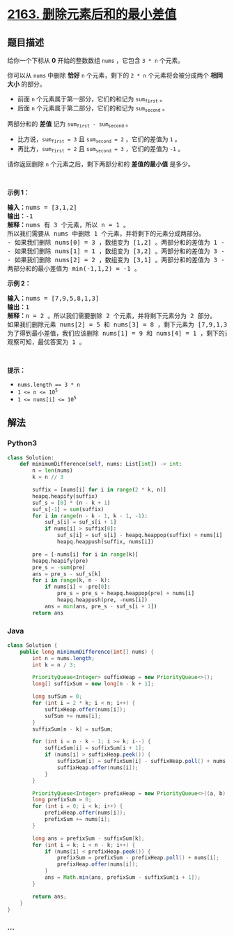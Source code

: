 # [2163. 删除元素后和的最小差值](https://leetcode-cn.com/problems/minimum-difference-in-sums-after-removal-of-elements)

## 题目描述

<!-- 这里写题目描述 -->

<p>给你一个下标从 <strong>0</strong>&nbsp;开始的整数数组&nbsp;<code>nums</code>&nbsp;，它包含&nbsp;<code>3 * n</code>&nbsp;个元素。</p>

<p>你可以从 <code>nums</code>&nbsp;中删除 <strong>恰好</strong>&nbsp;<code>n</code>&nbsp;个元素，剩下的 <code>2 * n</code>&nbsp;个元素将会被分成两个 <strong>相同大小</strong>&nbsp;的部分。</p>

<ul>
	<li>前面&nbsp;<code>n</code>&nbsp;个元素属于第一部分，它们的和记为&nbsp;<code>sum<sub>first</sub></code>&nbsp;。</li>
	<li>后面&nbsp;<code>n</code>&nbsp;个元素属于第二部分，它们的和记为&nbsp;<code>sum<sub>second</sub></code>&nbsp;。</li>
</ul>

<p>两部分和的 <strong>差值</strong>&nbsp;记为&nbsp;<code>sum<sub>first</sub> - sum<sub>second</sub></code>&nbsp;。</p>

<ul>
	<li>比方说，<code>sum<sub>first</sub> = 3</code> 且&nbsp;<code>sum<sub>second</sub> = 2</code>&nbsp;，它们的差值为&nbsp;<code>1</code>&nbsp;。</li>
	<li>再比方，<code>sum<sub>first</sub> = 2</code> 且&nbsp;<code>sum<sub>second</sub> = 3</code>&nbsp;，它们的差值为&nbsp;<code>-1</code>&nbsp;。</li>
</ul>

<p>请你返回删除 <code>n</code>&nbsp;个元素之后，剩下两部分和的 <strong>差值的最小值</strong>&nbsp;是多少。</p>

<p>&nbsp;</p>

<p><strong>示例 1：</strong></p>

<pre><b>输入：</b>nums = [3,1,2]
<b>输出：</b>-1
<b>解释：</b>nums 有 3 个元素，所以 n = 1 。
所以我们需要从 nums 中删除 1 个元素，并将剩下的元素分成两部分。
- 如果我们删除 nums[0] = 3 ，数组变为 [1,2] 。两部分和的差值为 1 - 2 = -1 。
- 如果我们删除 nums[1] = 1 ，数组变为 [3,2] 。两部分和的差值为 3 - 2 = 1 。
- 如果我们删除 nums[2] = 2 ，数组变为 [3,1] 。两部分和的差值为 3 - 1 = 2 。
两部分和的最小差值为 min(-1,1,2) = -1 。
</pre>

<p><strong>示例 2：</strong></p>

<pre><b>输入：</b>nums = [7,9,5,8,1,3]
<b>输出：</b>1
<b>解释：</b>n = 2 。所以我们需要删除 2 个元素，并将剩下元素分为 2 部分。
如果我们删除元素 nums[2] = 5 和 nums[3] = 8 ，剩下元素为 [7,9,1,3] 。和的差值为 (7+9) - (1+3) = 12 。
为了得到最小差值，我们应该删除 nums[1] = 9 和 nums[4] = 1 ，剩下的元素为 [7,5,8,3] 。和的差值为 (7+5) - (8+3) = 1 。
观察可知，最优答案为 1 。
</pre>

<p>&nbsp;</p>

<p><strong>提示：</strong></p>

<ul>
	<li><code>nums.length == 3 * n</code></li>
	<li><code>1 &lt;= n &lt;= 10<sup>5</sup></code></li>
	<li><code>1 &lt;= nums[i] &lt;= 10<sup>5</sup></code></li>
</ul>


## 解法

<!-- 这里可写通用的实现逻辑 -->

<!-- tabs:start -->

### **Python3**

<!-- 这里可写当前语言的特殊实现逻辑 -->

```python
class Solution:
    def minimumDifference(self, nums: List[int]) -> int:
        n = len(nums)
        k = n // 3

        suffix = [nums[i] for i in range(2 * k, n)]
        heapq.heapify(suffix)
        suf_s = [0] * (n - k + 1)
        suf_s[-1] = sum(suffix)
        for i in range(n - k - 1, k - 1, -1):
            suf_s[i] = suf_s[i + 1]
            if nums[i] > suffix[0]:
                suf_s[i] = suf_s[i] - heapq.heappop(suffix) + nums[i]
                heapq.heappush(suffix, nums[i])

        pre = [-nums[i] for i in range(k)]
        heapq.heapify(pre)
        pre_s = -sum(pre)
        ans = pre_s - suf_s[k]
        for i in range(k, n - k):
            if nums[i] < -pre[0]:
                pre_s = pre_s + heapq.heappop(pre) + nums[i]
                heapq.heappush(pre, -nums[i])
            ans = min(ans, pre_s - suf_s[i + 1])
        return ans
```

### **Java**

<!-- 这里可写当前语言的特殊实现逻辑 -->

```java
class Solution {
    public long minimumDifference(int[] nums) {
        int n = nums.length;
        int k = n / 3;

        PriorityQueue<Integer> suffixHeap = new PriorityQueue<>();
        long[] suffixSum = new long[n - k + 1];

        long sufSum = 0;
        for (int i = 2 * k; i < n; i++) {
            suffixHeap.offer(nums[i]);
            sufSum += nums[i];
        }
        suffixSum[n - k] = sufSum;

        for (int i = n - k - 1; i >= k; i--) {
            suffixSum[i] = suffixSum[i + 1];
            if (nums[i] > suffixHeap.peek()) {
                suffixSum[i] = suffixSum[i] - suffixHeap.poll() + nums[i];
                suffixHeap.offer(nums[i]);
            }
        }

        PriorityQueue<Integer> prefixHeap = new PriorityQueue<>((a, b) -> b - a);
        long prefixSum = 0;
        for (int i = 0; i < k; i++) {
            prefixHeap.offer(nums[i]);
            prefixSum += nums[i];
        }

        long ans = prefixSum - suffixSum[k];
        for (int i = k; i < n - k; i++) {
            if (nums[i] < prefixHeap.peek()) {
                prefixSum = prefixSum - prefixHeap.poll() + nums[i];
                prefixHeap.offer(nums[i]);
            }
            ans = Math.min(ans, prefixSum - suffixSum[i + 1]);
        }

        return ans;
    }
}

```

### **...**

```

```

<!-- tabs:end -->
